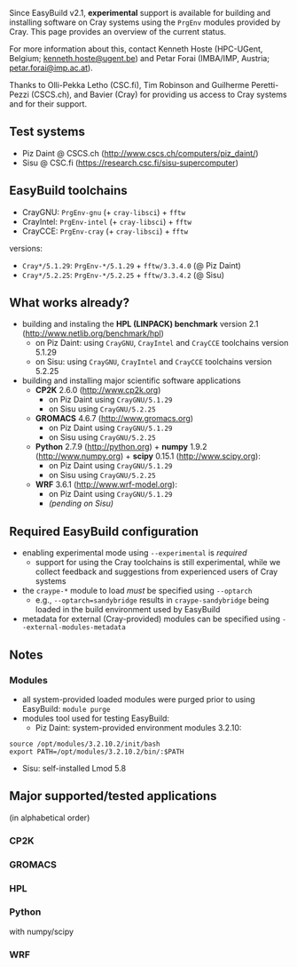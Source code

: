 Since EasyBuild v2.1, **experimental** support is available for building and installing software on Cray systems
using the ```PrgEnv``` modules provided by Cray. This page provides an overview of the current status.

For more information about this, contact Kenneth Hoste (HPC-UGent, Belgium; kenneth.hoste@ugent.be) and Petar Forai
(IMBA/IMP, Austria; petar.forai@imp.ac.at).

Thanks to Olli-Pekka Letho (CSC.fi), Tim Robinson and Guilherme Peretti-Pezzi (CSCS.ch), and Bavier (Cray) for
providing us access to Cray systems and for their support.

## Test systems

* Piz Daint @ CSCS.ch (http://www.cscs.ch/computers/piz_daint/)
* Sisu @ CSC.fi (https://research.csc.fi/sisu-supercomputer)

## EasyBuild toolchains

* CrayGNU: ```PrgEnv-gnu``` (+ ```cray-libsci```) + ```fftw```
* CrayIntel: ```PrgEnv-intel``` (+ ```cray-libsci```) + ```fftw```
* CrayCCE: ```PrgEnv-cray``` (+ ```cray-libsci```) + ```fftw```

versions:

* ```Cray*/5.1.29```: ```PrgEnv-*/5.1.29``` + ```fftw/3.3.4.0``` (@ Piz Daint)
* ```Cray*/5.2.25```: ```PrgEnv-*/5.2.25``` + ```fftw/3.3.4.2``` (@ Sisu)

## What works already?

* building and instaling the **HPL (LINPACK) benchmark** version 2.1 (http://www.netlib.org/benchmark/hpl)
  * on Piz Daint: using ```CrayGNU```, ```CrayIntel``` and ```CrayCCE``` toolchains version 5.1.29
  * on Sisu: using ```CrayGNU```, ```CrayIntel``` and ```CrayCCE``` toolchains version 5.2.25
* building and installing major scientific software applications
  * **CP2K** 2.6.0 (http://www.cp2k.org)
    * on Piz Daint using ```CrayGNU/5.1.29```
    * on Sisu using ```CrayGNU/5.2.25```
  * **GROMACS** 4.6.7 (http://www.gromacs.org)
    * on Piz Daint using ```CrayGNU/5.1.29```
    * on Sisu using ```CrayGNU/5.2.25```
  * **Python** 2.7.9 (http://python.org) + **numpy** 1.9.2 (http://www.numpy.org) + **scipy** 0.15.1 (http://www.scipy.org):
    * on Piz Daint using ```CrayGNU/5.1.29```
    * on Sisu using ```CrayGNU/5.2.25```
  * **WRF** 3.6.1 (http://www.wrf-model.org):
    * on Piz Daint using ```CrayGNU/5.1.29```
    * *(pending on Sisu)*

## Required EasyBuild configuration

* enabling experimental mode using ```--experimental``` is *required*
  * support for using the Cray toolchains is still experimental, while we collect feedback and suggestions from experienced users of Cray systems
* the ```craype-*``` module to load *must* be specified using ```--optarch```
  * e.g., ```--optarch=sandybridge``` results in ```craype-sandybridge``` being loaded in the build environment used by EasyBuild
* metadata for external (Cray-provided) modules can be specified using ```--external-modules-metadata```

## Notes

### Modules

* all system-provided loaded modules were purged prior to using EasyBuild: ```module purge```
* modules tool used for testing EasyBuild:
  * Piz Daint: system-provided environment modules 3.2.10:
```
source /opt/modules/3.2.10.2/init/bash
export PATH=/opt/modules/3.2.10.2/bin/:$PATH
```
  * Sisu: self-installed Lmod 5.8
## Major supported/tested applications

(in alphabetical order)

### CP2K

### GROMACS

### HPL

### Python

with numpy/scipy

### WRF
